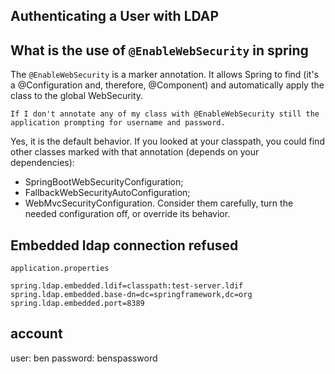 ## Authenticating a User with LDAP

## What is the use of `@EnableWebSecurity` in spring
The `@EnableWebSecurity` is a marker annotation. It allows Spring to find (it's a @Configuration and, therefore, @Component) 
and automatically apply the class to the global WebSecurity.

`If I don't annotate any of my class with @EnableWebSecurity still the application prompting for username and password.`

Yes, it is the default behavior. If you looked at your classpath, you could find other classes marked with that annotation (depends on your dependencies):

 * SpringBootWebSecurityConfiguration;
 * FallbackWebSecurityAutoConfiguration;
 * WebMvcSecurityConfiguration.
Consider them carefully, turn the needed configuration off, or override its behavior.

## Embedded ldap connection refused
`application.properties`
```text
spring.ldap.embedded.ldif=classpath:test-server.ldif
spring.ldap.embedded.base-dn=dc=springframework,dc=org
spring.ldap.embedded.port=8389
```

## account
user: ben
password: benspassword